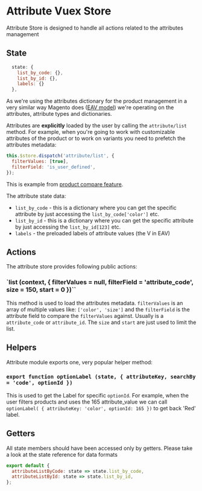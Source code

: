 # Attribute Vuex Store

Attribute Store is designed to handle all actions related to the attributes management

## State

```js
  state: {
    list_by_code: {},
    list_by_id: {},
    labels: {}
  },
```

As we're using the attributes dictionary for the product management in a very similar way Magento does ([EAV model](http://www.xpertdeveloper.com/2010/10/what-is-eav-model-in-magento/)) we're operating on the attributes, attribute types and dictionaries.

Attributes are **explicitly** loaded by the user by calling the `attribute/list` method. For example, when you're going to work with customizable attributes of the product or to work on variants you need to prefetch the attributes metadata:

```js
this.$store.dispatch('attribute/list', {
  filterValues: [true],
  filterField: 'is_user_defined',
});
```

This is example from [product compare feature](https://github.com/DivanteLtd/vue-storefront/blob/c954b96f6633a201e10bed1d2e4c0def1aeb3071/core/pages/Compare.vue).

The attribute state data:

- `list_by_code` - this is a dictionary where you can get the specific attribute by just accessing the `list_by_code['color']` etc.
- `list_by_id` - this is a dictionary where you can get the specific attribute by just accessing the `list_by_id[123]` etc.
- `labels` - the preloaded labels of attribute values (the V in EAV)

## Actions

The attribute store provides following public actions:

### `list (context, { filterValues = null, filterField = 'attribute_code', size = 150, start = 0 })``

This method is used to load the attributes metadata. `filterValues` is an array of multiple values like: `['color', 'size']` and the `filterField` is the attribute field to compare the `filterValues` against. Usually is a `attribute_code` or `attribute_id`. The `size` and `start` are just used to limit the list.

## Helpers

Attribute module exports one, very popular helper method:

### `export function optionLabel (state, { attributeKey, searchBy = 'code', optionId })`

This is used to get the Label for specific `optionId`. For example, when the user filters products and uses the 165 attribute_value we can call `optionLabel( { attributeKey: 'color', optionId: 165 })` to get back 'Red' label.

## Getters

All state members should have been accessed only by getters. Please take a look at the state reference for data formats

```js
export default {
  attributeListByCode: state => state.list_by_code,
  attributeListById: state => state.list_by_id,
};
```
